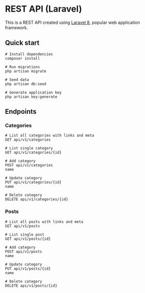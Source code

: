 # REST API (Laravel)

This is a REST API created using <a href="https://github.com/laravel/laravel" target="_blank">Laravel 8</a>, popular web application framework.

## Quick start

```
# Install dependencies
composer install

# Run migrations
php artisan migrate

# Seed data
php artisan db:seed

# Generate application key
php artisan key:generate
```

## Endpoints

### Categories
```
# List all categories with links and meta
GET api/v1/categories

# List single category
GET api/v1/categories/{id}

# Add category
POST api/v1/categories
name

# Update category
PUT api/v1/categories/{id}
name

# Delete category
DELETE api/v1/categories/{id}
```

### Posts
```
# List all posts with links and meta
GET api/v1/posts

# List single post
GET api/v1/posts/{id}

# Add category
POST api/v1/posts
name

# Update category
PUT api/v1/posts/{id}
name

# Delete category
DELETE api/v1/posts/{id}
```


